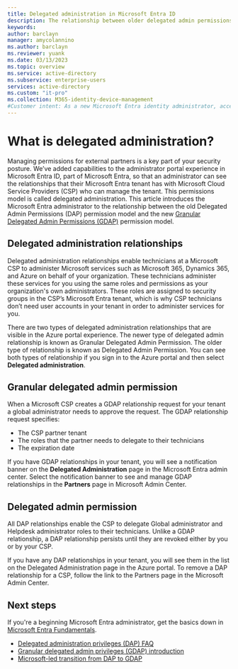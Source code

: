 ```yaml
---
title: Delegated administration in Microsoft Entra ID
description: The relationship between older delegated admin permissions and new granular delegated admin permissions in Microsoft Entra ID
keywords:
author: barclayn
manager: amycolannino
ms.author: barclayn
ms.reviewer: yuank
ms.date: 03/13/2023
ms.topic: overview
ms.service: active-directory
ms.subservice: enterprise-users
services: active-directory
ms.custom: "it-pro"
ms.collection: M365-identity-device-management
#Customer intent: As a new Microsoft Entra identity administrator, access management requires me to understand the permissions of partners who have access to our resources.
---
```

# What is delegated administration?

Managing permissions for external partners is a key part of your security posture. We’ve added capabilities to the administrator portal experience in Microsoft Entra ID, part of Microsoft Entra, so that an administrator can see the relationships that their Microsoft Entra tenant has with Microsoft Cloud Service Providers (CSP) who can manage the tenant. This permissions model is called delegated administration. This article introduces the Microsoft Entra administrator to the relationship between the old Delegated Admin Permissions (DAP) permission model and the new [Granular Delegated Admin Permissions (GDAP)](/partner-center/gdap-introduction) permission model.

## Delegated administration relationships

Delegated administration relationships enable technicians at a Microsoft CSP to administer Microsoft services such as Microsoft 365, Dynamics 365, and Azure on behalf of your organization. These technicians administer these services for you using the same roles and permissions as your organization's own administrators. These roles are assigned to security groups in the CSP’s Microsoft Entra tenant, which is why CSP technicians don’t need user accounts in your tenant in order to administer services for you.

There are two types of delegated administration relationships that are visible in the Azure portal experience. The newer type of delegated admin relationship is known as Granular Delegated Admin Permission. The older type of relationship is known as Delegated Admin Permission. You can see both types of relationship if you sign in to the Azure portal and then select **Delegated administration**.

## Granular delegated admin permission

When a Microsoft CSP creates a GDAP relationship request for your tenant a global administrator needs to approve the request. The GDAP relationship request specifies:

* The CSP partner tenant
* The roles that the partner needs to delegate to their technicians
* The expiration date

If you have GDAP relationships in your tenant, you will see a notification banner on the **Delegated Administration** page in the Microsoft Entra admin center. Select the notification banner to see and manage GDAP relationships in the **Partners** page in Microsoft Admin Center.

## Delegated admin permission

All DAP relationships enable the CSP to delegate Global administrator and Helpdesk administrator roles to their technicians. Unlike a GDAP relationship, a DAP relationship persists until they are revoked either by you or by your CSP.

If you have any DAP relationships in your tenant, you will see them in the list on the Delegated Administration page in the Azure portal. To remove a DAP relationship for a CSP, follow the link to the Partners page in the Microsoft Admin Center.

## Next steps

If you're a beginning Microsoft Entra administrator, get the basics down in [Microsoft Entra Fundamentals](~/fundamentals/index.yml).

- [Delegated administration privileges (DAP) FAQ](/partner-center/dap-faq)
- [Granular delegated admin privileges (GDAP) introduction](/partner-center/gdap-introduction)
- [Microsoft-led transition from DAP to GDAP](/partner-center/gdap-microsoft-led-transition)
